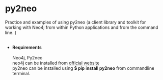 # py2neo
Practice and examples of using py2neo (a client library and toolkit for working with Neo4j from within Python applications and from the command line. )<br><br>
<ul>
<li><b>Requirements</b></li><br>Neo4j, Py2neo<br>neo4j can be installed from <a href="https://neo4j.com/">official website</a><br>
py2neo can be installed using  <b>$ pip install py2neo</b>  from commandline terminal.

